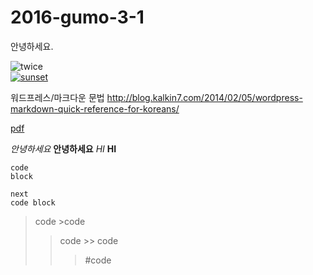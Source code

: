 # 2016-gumo-3-1

안녕하세요.

![twice](https://c.tadst.com/gfx/750w/sunrise-sunset-sun-calculator.jpg?1)  
[![sunset](https://encrypted-tbn3.gstatic.com/images?q=tbn:ANd9GcTLHCuSNH7J8Hu30QE_CBlBo_X-Ycb088_9B3FdBza_wQSvBHLVNQ)](https://www.youtube.com/watch?v=c4Wzx7C6XPU)

워드프레스/마크다운 문법
<http://blog.kalkin7.com/2014/02/05/wordpress-markdown-quick-reference-for-koreans/> 

[pdf](https://drive.google.com/file/d/0B25CKzP05RtTMXlRbHVQSUFDRWM/view?usp=sharing)

*안녕하세요*
**안녕하세요**
_HI_
__HI__

~~~~
code 
block
~~~~
~~~~
next
code block
~~~~

>code >code
>>code >> code 
>>>#code

